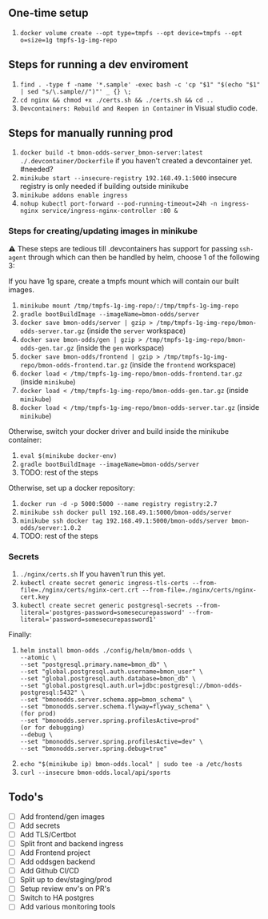 ## One-time setup
1. `docker volume create --opt type=tmpfs --opt device=tmpfs --opt o=size=1g tmpfs-1g-img-repo`

## Steps for running a dev enviroment

1. `find . -type f -name '*.sample' -exec bash -c 'cp "$1" "$(echo "$1" | sed "s/\.sample//")"' _ {} \;`
2. `cd nginx && chmod +x ./certs.sh && ./certs.sh && cd ..`
3. `Devcontainers: Rebuild and Reopen in Container` in Visual studio code.

## Steps for manually running prod

1. `docker build -t bmon-odds-server_bmon-server:latest ./.devcontainer/Dockerfile` if you haven't created a devcontainer yet. #needed?
2. `minikube start --insecure-registry 192.168.49.1:5000` insecure registry is only needed if building outside minikube
3. `minikube addons enable ingress`
4. `nohup kubectl port-forward --pod-running-timeout=24h -n ingress-nginx service/ingress-nginx-controller :80 &`

### Steps for creating/updating images in minikube 
:warning: These steps are tedious till .devcontainers has support for passing `ssh-agent` through which can then be handled by helm, choose 1 of the following 3:

If you have 1g spare, create a tmpfs mount which will contain our built images.
1. `minikube mount /tmp/tmpfs-1g-img-repo/:/tmp/tmpfs-1g-img-repo`
2. `gradle bootBuildImage --imageName=bmon-odds/server`
3. `docker save bmon-odds/server | gzip > /tmp/tmpfs-1g-img-repo/bmon-odds-server.tar.gz` (inside the `server` workspace)
4. `docker save bmon-odds/gen | gzip > /tmp/tmpfs-1g-img-repo/bmon-odds-gen.tar.gz` (inside the `gen` workspace)
5. `docker save bmon-odds/frontend | gzip > /tmp/tmpfs-1g-img-repo/bmon-odds-frontend.tar.gz` (inside the `frontend` workspace)
6. `docker load < /tmp/tmpfs-1g-img-repo/bmon-odds-frontend.tar.gz` (inside `minikube`)
7. `docker load < /tmp/tmpfs-1g-img-repo/bmon-odds-gen.tar.gz` (inside `minikube`)
8. `docker load < /tmp/tmpfs-1g-img-repo/bmon-odds-server.tar.gz` (inside `minikube`)

Otherwise, switch your docker driver and build inside the minikube container:
1. `eval $(minikube docker-env)` 
2. `gradle bootBuildImage --imageName=bmon-odds/server`
3. TODO: rest of the steps
<!-- TODO: rest of the steps for the other projects -->

Otherwise, set up a docker repository:
1. `docker run -d -p 5000:5000 --name registry registry:2.7`
2. `minikube ssh docker pull 192.168.49.1:5000/bmon-odds/server`
3. `minikube ssh docker tag 192.168.49.1:5000/bmon-odds/server bmon-odds/server:1.0.2`
4. TODO: rest of the steps
<!-- TODO: rest of the steps for the other projects -->

### Secrets

1. `./nginx/certs.sh` If you haven't run this yet.
2. `kubectl create secret generic ingress-tls-certs --from-file=./nginx/certs/nginx-cert.crt --from-file=./nginx/certs/nginx-cert.key`
3. `kubectl create secret generic postgresql-secrets --from-literal='postgres-password=somesecurepassword' --from-literal='password=somesecurepassword1'`

Finally:
1.  ```
	helm install bmon-odds ./config/helm/bmon-odds \
	--atomic \
	--set "postgresql.primary.name=bmon_db" \
	--set "global.postgresql.auth.username=bmon_user" \
	--set "global.postgresql.auth.database=bmon_db" \
	--set "global.postgresql.auth.url=jdbc:postgresql://bmon-odds-postgresql:5432" \
	--set "bmonodds.server.schema.app=bmon_schema" \
	--set "bmonodds.server.schema.flyway=flyway_schema" \
	(for prod)
	--set "bmonodds.server.spring.profilesActive=prod"
	(or for debugging)
	--debug \
	--set "bmonodds.server.spring.profilesActive=dev" \
	--set "bmonodds.server.spring.debug=true"
	```
2. `echo "$(minikube ip) bmon-odds.local" | sudo tee -a /etc/hosts`
3. `curl --insecure bmon-odds.local/api/sports`

## Todo's
- [ ] Add frontend/gen images
- [	] Add secrets
- [ ] Add TLS/Certbot
- [ ] Split front and backend ingress
- [ ] Add Frontend project
- [ ] Add oddsgen backend
- [ ] Add Github CI/CD 
- [ ] Split up to dev/staging/prod
- [ ] Setup review env's on PR's
- [ ] Switch to HA postgres
- [ ] Add various monitoring tools